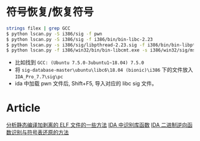 # 符号恢复/恢复符号

```sh
strings filex | grep GCC
$ python lscan.py -S i386/sig -f pwn
$ python lscan.py -S i386/sig -f i386/bin/bin-libc-2.23
$ python lscan.py -s i386/sig/libpthread-2.23.sig -f i386/bin/bin-libpthread-2.23 -v
$ python lscan.py -f i386/win32/bin/bin-libcmt.exe -s i386/win32/sig/msvcmrt.sig
```

- 比如找到 `GCC: (Ubuntu 7.5.0-3ubuntu1~18.04) 7.5.0`
- 将 `sig-database-master\ubuntu\libc6\18.04 (bionic)\i386` 下的文件放入 `IDA_Pro_7.7\sig\pc`
- ida 中加载 pwn 文件后, Shift+F5, 导入对应的 libc sig 文件。

# Article

[分析静态编译加剥离的 ELF 文件的一些方法](https://bbs.kanxue.com/thread-217790.htm)
[IDA 中识别库函数](https://www.weisblog.club/2020/12/07/IDA%E4%B8%AD%E8%AF%86%E5%88%AB%E5%BA%93%E5%87%BD%E6%95%B0/#%E5%88%9B%E5%BB%BAsig%E6%96%87%E4%BB%B6)
[IDA 二进制逆向函数识别与符号表还原的方法](https://xeldax.top/article/IDA_BINARY_SYMBOL_DIFF)
